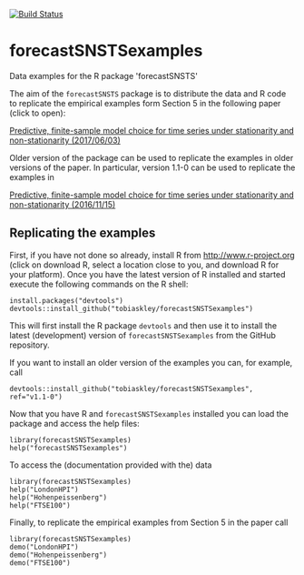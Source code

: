 [![Build Status](https://travis-ci.org/tobiaskley/forecastSNSTSexamples.svg?branch=master)](https://travis-ci.org/tobiaskley/forecastSNSTSexamples)


# forecastSNSTSexamples
Data examples for the R package 'forecastSNSTS'

The aim of the `forecastSNSTS` package is to distribute the data and R code to replicate the empirical examples form Section 5 in the following paper (click to open):

[Predictive, finite-sample model choice for time series under stationarity and non-stationarity (2017/06/03)](http://personal.lse.ac.uk/kley/forecastSNSTS.pdf)

Older version of the package can be used to replicate the examples in older versions of the paper. In particular, version 1.1-0 can be used to replicate the examples in

[Predictive, finite-sample model choice for time series under stationarity and non-stationarity (2016/11/15)](https://arxiv.org/abs/1611.04460) 

## Replicating the examples

First, if you have not done so already, install R from http://www.r-project.org (click on download R, select a location close to you, and download R for your platform). Once you have the latest version of R installed and started execute the following commands on the R shell:

 ```
 install.packages("devtools")
 devtools::install_github("tobiaskley/forecastSNSTSexamples")
 ```

This will first install the R package ``devtools`` and then use it to install the latest (development) version of ``forecastSNSTSexamples`` from the GitHub repository.

If you want to install an older version of the examples you can, for example, call
 ```
 devtools::install_github("tobiaskley/forecastSNSTSexamples", ref="v1.1-0")
 ```

Now that you have R and ``forecastSNSTSexamples`` installed you can load the package and access the help files:

```
library(forecastSNSTSexamples)
help("forecastSNSTSexamples")
```

To access the (documentation provided with the) data

```
library(forecastSNSTSexamples)
help("LondonHPI")
help("Hohenpeissenberg")
help("FTSE100")
```

Finally, to replicate the empirical examples from Section 5 in the paper call

```
library(forecastSNSTSexamples)
demo("LondonHPI")
demo("Hohenpeissenberg")
demo("FTSE100")
```